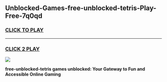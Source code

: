 
## Unblocked-Games-free-unblocked-tetris-Play-Free-7q0qd
<h3>
<a href="https://premium76.site?title=free-unblocked-tetris&ref=10A">CLICK TO PLAY</a></h3>
<hr>

<h3>
<a href="https://premium76.site?title=free-unblocked-tetris&ref=10A">CLICK 2 PLAY</a>
  
</h3>

<a href="https://premium76.site?title=free-unblocked-tetris&ref=10A"><img src="https://clearcache.store/games.png"></a>


**free-unblocked-tetris games unblocked: Your Gateway to Fun and Accessible Online Gaming**
